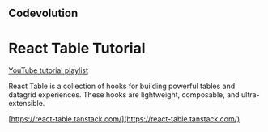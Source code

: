 ## Codevolution

# React Table Tutorial

[YouTube tutorial playlist](https://www.youtube.com/playlist?list=PLC3y8-rFHvwgWTSrDiwmUsl4ZvipOw9Cz)

React Table is a collection of hooks for building powerful tables and datagrid experiences. These hooks are lightweight, composable, and ultra-extensible.

[https://react-table.tanstack.com/](https://react-table.tanstack.com/)
